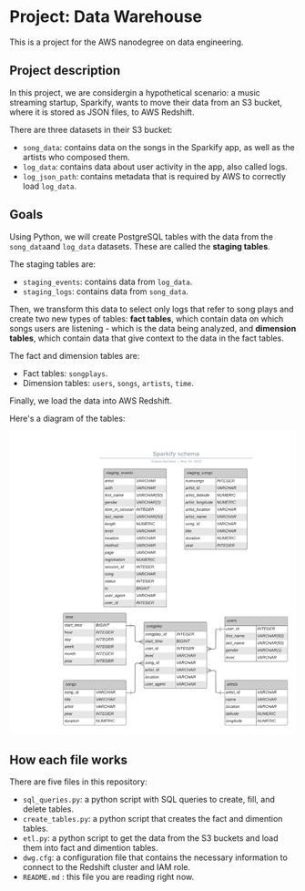 # Project: Data Warehouse

This is a project for the AWS nanodegree on data engineering.

## Project description

In this project, we are considergin a hypothetical scenario: a music streaming startup, Sparkify, wants to move their data from an S3 bucket, where it is stored as JSON files, to AWS Redshift.

There are three datasets in their S3 bucket: 
* `song_data`: contains data on the songs in the Sparkify app, as well as the artists who composed them.
* `log_data`: contains data about user activity in the app, also called logs.
* `log_json_path`: contains metadata that is required by AWS to correctly load `log_data`.

## Goals

Using Python, we will create PostgreSQL tables with the data from the `song_data`and `log_data` datasets. These are called the **staging tables**.

The staging tables are:
* `staging_events`: contains data from `log_data`.
* `staging_logs`: contains data from `song_data`.

Then, we transform this data to select only logs that refer to song plays and create two new types of tables: **fact tables**, which contain data on which songs users are listening - which is the data being analyzed, and **dimension tables**, which contain data that give context to the data in the fact tables.

The fact and dimension tables are:
* Fact tables: `songplays`.
* Dimension tables: `users`, `songs`, `artists`, `time`.

Finally, we load the data into AWS Redshift.

Here's a diagram of the tables:

![Sparkify diagram](/sparkify-diagram.png)

## How each file works

There are five files in this repository:
* `sql_queries.py`: a python script with SQL queries to create, fill, and delete tables.
* `create_tables.py`: a python script that creates the fact and dimention tables.
* `etl.py`: a python script to get the data from the S3 buckets and load them into fact and dimention tables.
* `dwg.cfg`: a configuration file that contains the necessary information to connect to the Redshift cluster and IAM role.
* `README.md` : this file you are reading right now. 

